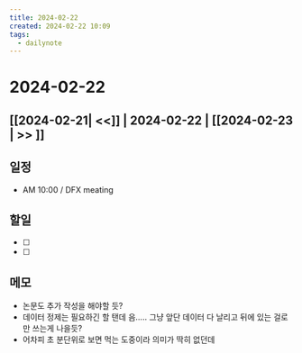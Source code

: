 ```yaml
---
title: 2024-02-22
created: 2024-02-22 10:09
tags:
  - dailynote
---
```

# 2024-02-22
## [[2024-02-21| <<]] | 2024-02-22 | [[2024-02-23 | >> ]]

## 일정
- AM 10:00  / DFX meating 

## 할일
- [ ] 
- [ ] 

## 메모
- 논문도 추가 작성을 해야할 듯?
- 데이터 정제는 필요하긴 할 탠데 음..... 그냥 앞단 데이터 다 날리고 뒤에 있는 걸로만 쓰는게 나을듯?
- 어차피 초 분단위로 보면 먹는 도중이라 의미가 딱히 없던데
